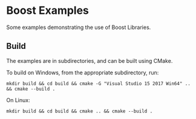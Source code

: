 # Boost Examples

Some examples demonstrating the use of Boost Libraries.

## Build

The examples are in subdirectories, and can be built using CMake.

To build on Windows, from the appropriate subdirectory, run:

`mkdir build && cd build && cmake -G "Visual Studio 15 2017 Win64" .. && cmake --build .`

On Linux:

`mkdir build && cd build && cmake .. && cmake --build .`
